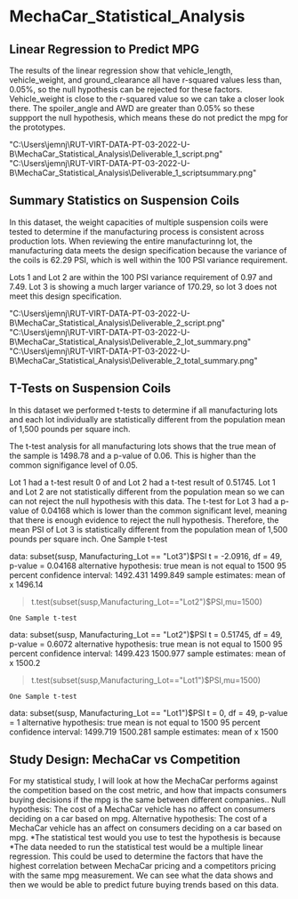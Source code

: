 # MechaCar_Statistical_Analysis


## Linear Regression to Predict MPG
The results of the linear regression show that  vehicle_length, vehicle_weight, and ground_clearance all have r-squared values less than, 0.05%, so the null hypothesis can be rejected for these factors.
Vehicle_weight is close to the r-squared value so we can take a closer look there. The spoiler_angle and AWD are greater than 0.05% so these suppport the null hypothesis, which means these do not predict the mpg for the prototypes. 

"C:\Users\jemnj\RUT-VIRT-DATA-PT-03-2022-U-B\MechaCar_Statistical_Analysis\Deliverable_1_script.png"
"C:\Users\jemnj\RUT-VIRT-DATA-PT-03-2022-U-B\MechaCar_Statistical_Analysis\Deliverable_1_scriptsummary.png"

## Summary Statistics on Suspension Coils

In this dataset, the weight capacities of multiple suspension coils were tested to determine if the manufacturing process is consistent across production lots. 
When reviewing the entire manufacturinng lot, the manufacturing data meets the design specification because the variance of the coils is 62.29 PSI, which is well within the 100 PSI variance requirement.

Lots 1 and Lot 2 are within the 100 PSI variance requirement of 0.97 and 7.49. Lot 3 is showing a much larger variance  of 170.29, so lot 3 does not meet this design specification.

"C:\Users\jemnj\RUT-VIRT-DATA-PT-03-2022-U-B\MechaCar_Statistical_Analysis\Deliverable_2_script.png"
"C:\Users\jemnj\RUT-VIRT-DATA-PT-03-2022-U-B\MechaCar_Statistical_Analysis\Deliverable_2_lot_summary.png"
"C:\Users\jemnj\RUT-VIRT-DATA-PT-03-2022-U-B\MechaCar_Statistical_Analysis\Deliverable_2_total_summary.png"

## T-Tests on Suspension Coils
In this dataset we performed t-tests to determine if all manufacturing lots and each lot individually are statistically different from the population mean of 1,500 pounds per square inch.

The t-test analysis for all manufacturing lots shows that the true mean of the sample is 1498.78 and a p-value of 0.06. This is higher than the common signifigance level of 0.05.

Lot 1 had a t-test result 0 of and Lot 2 had a t-test result of 0.51745. Lot 1 and Lot 2 are not statistically different from the population mean so we can can not reject the null hypothesis with this data. The t-test for Lot 3 had a p-value of 0.04168 which is lower than the common significant level, meaning that there is enough evidence to reject the null hypothesis. Therefore, the mean PSI of Lot 3 is statistically different from the population mean of 1,500 pounds per square inch.
	One Sample t-test

data:  subset(susp, Manufacturing_Lot == "Lot3")$PSI
t = -2.0916, df = 49, p-value = 0.04168
alternative hypothesis: true mean is not equal to 1500
95 percent confidence interval:
 1492.431 1499.849
sample estimates:
mean of x 
  1496.14 

> t.test(subset(susp,Manufacturing_Lot=="Lot2")$PSI,mu=1500)

	One Sample t-test

data:  subset(susp, Manufacturing_Lot == "Lot2")$PSI
t = 0.51745, df = 49, p-value = 0.6072
alternative hypothesis: true mean is not equal to 1500
95 percent confidence interval:
 1499.423 1500.977
sample estimates:
mean of x 
   1500.2 

> t.test(subset(susp,Manufacturing_Lot=="Lot1")$PSI,mu=1500)

	One Sample t-test

data:  subset(susp, Manufacturing_Lot == "Lot1")$PSI
t = 0, df = 49, p-value = 1
alternative hypothesis: true mean is not equal to 1500
95 percent confidence interval:
 1499.719 1500.281
sample estimates:
mean of x 
     1500 

## Study Design: MechaCar vs Competition

For my statistical study, I will look at how the MechaCar performs against the competition based on the cost metric, and how that impacts consumers buying decisions if the mpg is the same between different companies..
Null hypothesis: The cost of a MechaCar vehicle has no affect on consumers deciding on a car based on mpg.
Alternative hypothesis: The cost of a MechaCar vehicle has an affect on consumers deciding on a car based on mpg.
*The statistical test would you use to test the hypothesis is because
*The data needed to run the statistical test would be a multiple linear regression. This could be used to determine the factors that have the highest correlation between MechaCar pricing and a competitors pricing with the same mpg measurement. We can see what the data shows and then we would be able to predict future buying trends based on this data.